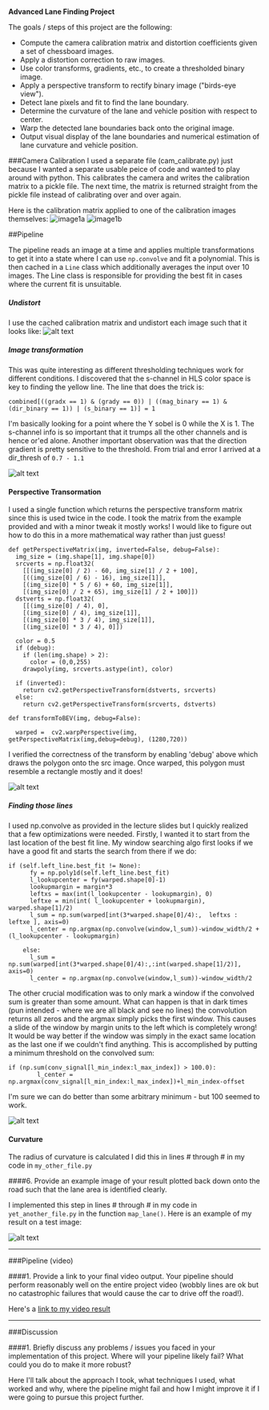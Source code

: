 
**Advanced Lane Finding Project**

The goals / steps of this project are the following:

* Compute the camera calibration matrix and distortion coefficients given a set of chessboard images.
* Apply a distortion correction to raw images.
* Use color transforms, gradients, etc., to create a thresholded binary image.
* Apply a perspective transform to rectify binary image ("birds-eye view").
* Detect lane pixels and fit to find the lane boundary.
* Determine the curvature of the lane and vehicle position with respect to center.
* Warp the detected lane boundaries back onto the original image.
* Output visual display of the lane boundaries and numerical estimation of lane curvature and vehicle position.

[//]: # (Image References)

[image1b]: ./output_images/undistorted.jpg "Undistorted"
[image1a]: ./output_images/calibration1.jpg "Distorted"
[image2]: ./output_images/real_undistorted.jpg "Real Undistorted"
[image3]: ./output_images/binary_output.jpg "Binary"
[image4]: ./output_images/warped.jpg "Warped"
[image5]: ./output_images/colorwarpedjpg "Color warped"
[image6]: ./output_images/output.jpg "Output"
[video1]: ./output.mp4 "Video"

###Camera Calibration
I used a separate file (cam_calibrate.py) just because I wanted a separate usable peice of code and wanted to play around with python. This calibrates the camera and writes the calibration matrix to a pickle file. The next time, the matrix is returned straight from the pickle file instead of calibrating over and over again.

Here is the calibration matrix applied to one of the calibration images themselves:
![image1a]
![image1b]

##Pipeline

The pipeline reads an image at a time and applies multiple transformations to get it into a state where I can use `np.convolve` and fit a polynomial. This is then cached in a `Line` class which additionally averages the input over 10 images. The Line class is responsible for providing the best fit in cases where the current fit is unsuitable.

##### Undistort
I use the cached calibration matrix and undistort each image such that it looks like:
![alt text][image2]

##### Image transformation
This was quite interesting as different thresholding techniques work for different conditions. I discovered that the s-channel in HLS color space is key to finding the yellow line. The line that does the trick is:
```
combined[((gradx == 1) & (grady == 0)) | ((mag_binary == 1) & (dir_binary == 1)) | (s_binary == 1)] = 1
```

I'm basically looking for a point where the Y sobel is 0 while the X is 1. The s-channel info is so important that it trumps all the other channels and is hence or'ed alone. Another important observation was that the direction gradient is pretty sensitive to the threshold. From trial and error I arrived at a dir_thresh of `0.7 - 1.1`

![alt text][image3]

#### Perspective Transormation

I used a single function which returns the perspective transform matrix since this is used twice in the code. I took the matrix from the example provided and with a minor tweak it mostly works! I would like to figure out how to do this in a more mathematical way rather than just guess!

```
def getPerspectiveMatrix(img, inverted=False, debug=False):
  img_size = (img.shape[1], img.shape[0])
  srcverts = np.float32(
    [[(img_size[0] / 2) - 60, img_size[1] / 2 + 100],
    [((img_size[0] / 6) - 16), img_size[1]],
    [(img_size[0] * 5 / 6) + 60, img_size[1]],
    [(img_size[0] / 2 + 65), img_size[1] / 2 + 100]])
  dstverts = np.float32(
    [[(img_size[0] / 4), 0],
    [(img_size[0] / 4), img_size[1]],
    [(img_size[0] * 3 / 4), img_size[1]],
    [(img_size[0] * 3 / 4), 0]]) 
  
  color = 0.5
  if (debug):
    if (len(img.shape) > 2):
      color = (0,0,255)
    drawpoly(img, srcverts.astype(int), color)

  if (inverted):
    return cv2.getPerspectiveTransform(dstverts, srcverts)
  else:
    return cv2.getPerspectiveTransform(srcverts, dstverts)  

def transformToBEV(img, debug=False):
  
  warped =  cv2.warpPerspective(img, getPerspectiveMatrix(img,debug=debug), (1280,720))
```
I verified the correctness of the transform by enabling 'debug' above which draws the polygon onto the src image. Once warped, this polygon must resemble a rectangle mostly and it does!

![alt text][image4]

##### Finding those lines

I used np.convolve as provided in the lecture slides but I quickly realized that a few optimizations were needed. Firstly, I wanted it to start from the last location of the best fit line. My window searching algo first looks if we have a good fit and starts the search from there if we do:

```
if (self.left_line.best_fit != None):
      fy = np.poly1d(self.left_line.best_fit)
      l_lookupcenter = fy(warped.shape[0]-1)
      lookupmargin = margin*3
      leftxs = max(int(l_lookupcenter - lookupmargin), 0)
      leftxe = min(int( l_lookupcenter + lookupmargin), warped.shape[1]/2)
      l_sum = np.sum(warped[int(3*warped.shape[0]/4):,  leftxs : leftxe ], axis=0)
      l_center = np.argmax(np.convolve(window,l_sum))-window_width/2 + (l_lookupcenter - lookupmargin)
      
    else:
      l_sum = np.sum(warped[int(3*warped.shape[0]/4):,:int(warped.shape[1]/2)], axis=0)
      l_center = np.argmax(np.convolve(window,l_sum))-window_width/2
```
The other crucial modification was to only mark a window if the convolved sum is greater than some amount. What can happen is that in dark times (pun intended - where we are all black and see no lines) the convolution returns all zeros and the argmax simply picks the first window. This causes a slide of the window by margin units to the left which is completely wrong! It would be way better if the window was simply in the exact same location as the last one if we couldn't find anything. This is accomplished by putting a minimum threshold on the convolved sum:
```
if (np.sum(conv_signal[l_min_index:l_max_index]) > 100.0):
        l_center = np.argmax(conv_signal[l_min_index:l_max_index])+l_min_index-offset
```

I'm sure we can do better than some arbitrary minimum - but 100 seemed to work.

![alt text][image5]

#### Curvature
The radius of curvature is calculated
I did this in lines # through # in my code in `my_other_file.py`

####6. Provide an example image of your result plotted back down onto the road such that the lane area is identified clearly.

I implemented this step in lines # through # in my code in `yet_another_file.py` in the function `map_lane()`.  Here is an example of my result on a test image:

![alt text][image6]

---

###Pipeline (video)

####1. Provide a link to your final video output.  Your pipeline should perform reasonably well on the entire project video (wobbly lines are ok but no catastrophic failures that would cause the car to drive off the road!).

Here's a [link to my video result](./project_video.mp4)

---

###Discussion

####1. Briefly discuss any problems / issues you faced in your implementation of this project.  Where will your pipeline likely fail?  What could you do to make it more robust?

Here I'll talk about the approach I took, what techniques I used, what worked and why, where the pipeline might fail and how I might improve it if I were going to pursue this project further.  

